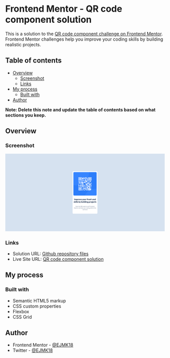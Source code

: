 # Frontend Mentor - QR code component solution

This is a solution to the [QR code component challenge on Frontend Mentor](https://www.frontendmentor.io/challenges/qr-code-component-iux_sIO_H). Frontend Mentor challenges help you improve your coding skills by building realistic projects. 

## Table of contents

- [Overview](#overview)
  - [Screenshot](#screenshot)
  - [Links](#links)
- [My process](#my-process)
  - [Built with](#built-with)
- [Author](#author)

**Note: Delete this note and update the table of contents based on what sections you keep.**

## Overview

### Screenshot

![](qr_code_component_screenshot.png)

### Links

- Solution URL: [Github repository files](https://github.com/EJMK18/FEM-qr-code-component)
- Live Site URL: [QR code component solution](https://ejmk18.github.io/FEM-qr-code-component/)

## My process

### Built with

- Semantic HTML5 markup
- CSS custom properties
- Flexbox
- CSS Grid

## Author

- Frontend Mentor - [@EJMK18](https://www.frontendmentor.io/profile/EJMK18)
- Twitter - [@EJMK18](https://twitter.com/EJMK18)
